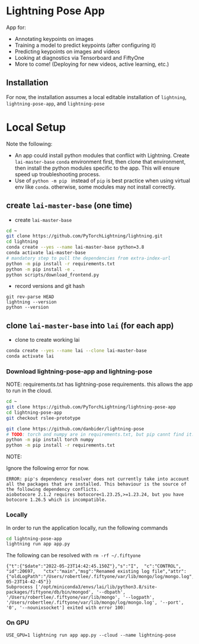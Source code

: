 # Lightning Pose App

App for:
* Annotating keypoints on images
* Training a model to predict keypoints (after configuring it)
* Predicting keypoints on images and videos
* Looking at diagnostics via Tensorboard and FiftyOne
* More to come! (Deploying for new videos, active learning, etc.)

## Installation
For now, the installation assumes a local editable installation of `lightning`, `lightning-pose-app`, and `lightning-pose` 

# Local Setup

Note the following:

- An app could install python modules that conflict with Lightning.  Create `lai-master-base` `conda` environment first, then clone that environment, then install the python modules specific to the app.  This will ensure speed up troubleshooting process.
- Use of `python -m pip ` instead of `pip` is best practice when using virtual env like `conda`.  otherwise, some modules may not install correctly.

## create `lai-master-base` (one time)

- create `lai-master-base`
```bash
cd ~
git clone https://github.com/PyTorchLightning/lightning.git
cd lightning
conda create --yes --name lai-master-base python=3.8
conda activate lai-master-base
# mandatory step to pull the dependencies from extra-index-url
python -m pip install -r requirements.txt 
python -m pip install -e .
python scripts/download_frontend.py
```

- record versions and git hash
```
git rev-parse HEAD
lightning --version
python --version
```

## clone `lai-master-base` into `lai` (for each app)

- clone to create working lai
```bash
conda create --yes --name lai --clone lai-master-base
conda activate lai
```

### Download lightning-pose-app and lightning-pose

NOTE: requirements.txt has lightning-pose requirements.  this allows the app to run in the cloud.

```bash
cd ~
git clone https://github.com/PyTorchLightning/lightning-pose-app
cd lightning-pose-app
git checkout rslee-prototype

git clone https://github.com/danbider/lightning-pose
# TODO: torch and numpy are in requirements.txt, but pip cannt find it. so install first before the rest
python -m pip install torch numpy
python -m pip install -r requirements.txt
```

NOTE: 

Ignore the following error for now.

```
ERROR: pip's dependency resolver does not currently take into account all the packages that are installed. This behaviour is the source of the following dependency conflicts.
aiobotocore 2.1.2 requires botocore<1.23.25,>=1.23.24, but you have botocore 1.26.5 which is incompatible.
```

### Locally

In order to run the application locally, run the following commands

```bash
cd lightning-pose-app
lightning run app app.py
```

The following can be resolved with `rm -rf ~/.fiftyone`

```
{"t":{"$date":"2022-05-23T14:42:45.150Z"},"s":"I",  "c":"CONTROL",  "id":20697,   "ctx":"main","msg":"Renamed existing log file","attr":{"oldLogPath":"/Users/robertlee/.fiftyone/var/lib/mongo/log/mongo.log","newLogPath":"/Users/robertlee/.fiftyone/var/lib/mongo/log/mongo.log.2022-05-23T14-42-45"}}
Subprocess ['/opt/miniconda3/envs/lai/lib/python3.8/site-packages/fiftyone/db/bin/mongod', '--dbpath', '/Users/robertlee/.fiftyone/var/lib/mongo', '--logpath', '/Users/robertlee/.fiftyone/var/lib/mongo/log/mongo.log', '--port', '0', '--nounixsocket'] exited with error 100:
```

### On GPU
```
USE_GPU=1 lightning run app app.py --cloud --name lightning-pose
```
